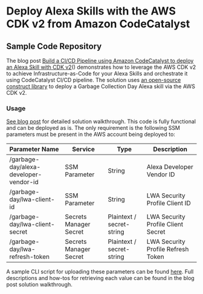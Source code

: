 # Deploy Alexa Skills with the AWS CDK v2 from Amazon CodeCatalyst

## Sample Code Repository

The  blog post [Build a CI/CD Pipeline using Amazon CodeCatalyst to deploy an Alexa Skill with CDK v2](https://vivek-aws.medium.com/build-a-ci-cd-pipeline-using-amazon-codecatalyst-to-deploy-an-alexa-skill-with-cdk-v2-d72fc2d6de9c)() demonstrates how to leverage the AWS CDK v2 to achieve Infrastructure-as-Code for your Alexa Skills and orchestrate it using CodeCatalyst CI/CD pipeline. 
The solution uses [an open-source construct library](https://www.npmjs.com/package/cdk-alexa-skill) to deploy a Garbage Collection Day Alexa skill via the AWS CDK v2.

### Usage

[See blog post]() for detailed solution walkthrough. This code is fully functional and can be deployed as is. 
The only requirement is the following SSM parameters must be present in the AWS account being deployed to:

| Parameter Name                            | Service                | Type                      | Description                        |
| ----------------------------------------- | ---------------------- | ------------------------- | ---------------------------------- |
| /garbage-day/alexa-developer-vendor-id | SSM Parameter          | String                    | Alexa Developer Vendor ID          |
| /garbage-day/lwa-client-id             | SSM Parameter          | String                    | LWA Security Profile Client ID     |
| /garbage-day/lwa-client-secret         | Secrets Manager Secret | Plaintext / secret-string | LWA Security Profile Client Secret |
| /garbage-day/lwa-refresh-token         | Secrets Manager Secret | Plaintext / secret-string | LWA Security Profile Refresh Token | 

A sample CLI script for uploading these parameters can be found [here](scripts/upload-credentials.sh). Full descriptions and how-tos for retrieving each value can be found in the blog post solution walkthrough.
